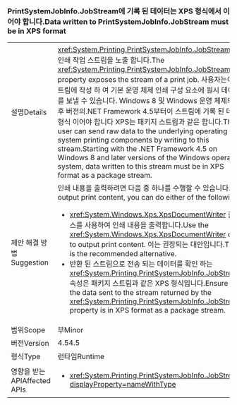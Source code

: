 ### <a name="data-written-to-printsystemjobinfojobstream-must-be-in-xps-format"></a><span data-ttu-id="b5ff3-101">PrintSystemJobInfo.JobStream에 기록 된 데이터는 XPS 형식에서 이어야 합니다.</span><span class="sxs-lookup"><span data-stu-id="b5ff3-101">Data written to PrintSystemJobInfo.JobStream must be in XPS format</span></span>

|   |   |
|---|---|
|<span data-ttu-id="b5ff3-102">설명</span><span class="sxs-lookup"><span data-stu-id="b5ff3-102">Details</span></span>|<span data-ttu-id="b5ff3-103"><xref:System.Printing.PrintSystemJobInfo.JobStream> 속성 인쇄 작업 스트림을 노출 합니다.</span><span class="sxs-lookup"><span data-stu-id="b5ff3-103">The <xref:System.Printing.PrintSystemJobInfo.JobStream> property exposes the stream of a print job.</span></span> <span data-ttu-id="b5ff3-104">사용자는이 스트림에 작성 하 여 기본 운영 체제 인쇄 구성 요소에 원시 데이터를 보낼 수 있습니다. Windows 8 및 Windows 운영 체제의 이후 버전의.NET Framework 4.5부터이 스트림에 기록 된 데이터 형식 이어야 합니다 XPS는 패키지 스트림과 같은 합니다.</span><span class="sxs-lookup"><span data-stu-id="b5ff3-104">The user can send raw data to the underlying operating system printing components by writing to this stream.Starting with the .NET Framework 4.5 on Windows 8 and later versions of the Windows operating system, data written to this stream must be in XPS format as a package stream.</span></span>|
|<span data-ttu-id="b5ff3-105">제안 해결 방법</span><span class="sxs-lookup"><span data-stu-id="b5ff3-105">Suggestion</span></span>|<span data-ttu-id="b5ff3-106">인쇄 내용을 출력하려면 다음 중 하나를 수행할 수 있습니다.</span><span class="sxs-lookup"><span data-stu-id="b5ff3-106">To output print content, you can do either of the following:</span></span><ul><li><span data-ttu-id="b5ff3-107"><xref:System.Windows.Xps.XpsDocumentWriter> 클래스를 사용하여 인쇄 내용을 출력합니다.</span><span class="sxs-lookup"><span data-stu-id="b5ff3-107">Use the <xref:System.Windows.Xps.XpsDocumentWriter> class to output print content.</span></span> <span data-ttu-id="b5ff3-108">이는 권장되는 대안입니다.</span><span class="sxs-lookup"><span data-stu-id="b5ff3-108">This is the recommended alternative.</span></span></li><li><span data-ttu-id="b5ff3-109">반환 된 스트림으로 전송 되는 데이터를 확인 하는 <xref:System.Printing.PrintSystemJobInfo.JobStream> 속성은 패키지 스트림과 같은 XPS 형식입니다.</span><span class="sxs-lookup"><span data-stu-id="b5ff3-109">Ensure that the data sent to the stream returned by the <xref:System.Printing.PrintSystemJobInfo.JobStream> property is in XPS format as a package stream.</span></span></li></ul>|
|<span data-ttu-id="b5ff3-110">범위</span><span class="sxs-lookup"><span data-stu-id="b5ff3-110">Scope</span></span>|<span data-ttu-id="b5ff3-111">부</span><span class="sxs-lookup"><span data-stu-id="b5ff3-111">Minor</span></span>|
|<span data-ttu-id="b5ff3-112">버전</span><span class="sxs-lookup"><span data-stu-id="b5ff3-112">Version</span></span>|<span data-ttu-id="b5ff3-113">4.5</span><span class="sxs-lookup"><span data-stu-id="b5ff3-113">4.5</span></span>|
|<span data-ttu-id="b5ff3-114">형식</span><span class="sxs-lookup"><span data-stu-id="b5ff3-114">Type</span></span>|<span data-ttu-id="b5ff3-115">런타임</span><span class="sxs-lookup"><span data-stu-id="b5ff3-115">Runtime</span></span>|
|<span data-ttu-id="b5ff3-116">영향을 받는 API</span><span class="sxs-lookup"><span data-stu-id="b5ff3-116">Affected APIs</span></span>|<ul><li><xref:System.Printing.PrintSystemJobInfo.JobStream?displayProperty=nameWithType></li></ul>|


